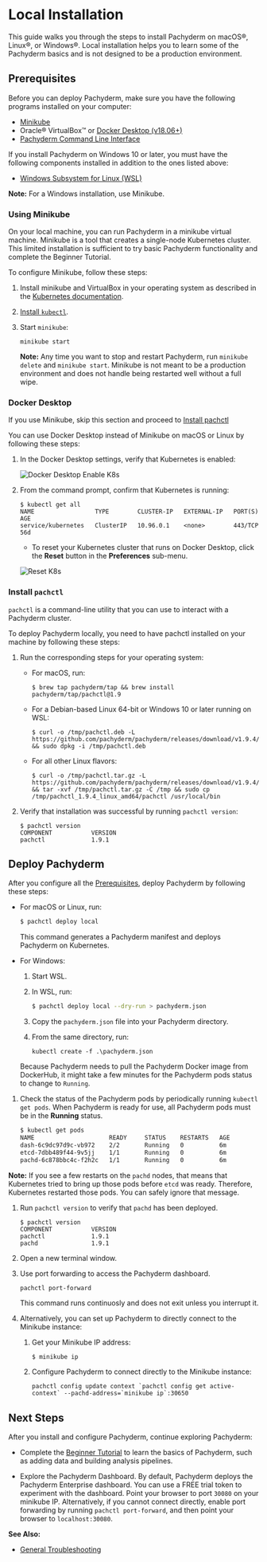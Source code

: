 # Local Installation

This guide walks you through the steps to install Pachyderm
on macOS®, Linux®, or Windows®. Local installation helps you to learn
some of the Pachyderm basics and is not designed to be a production
environment.

## Prerequisites

Before you can deploy Pachyderm, make sure you have the following
programs installed on your computer:

- [Minikube](#minikube)
- Oracle® VirtualBox™ or [Docker Desktop (v18.06+)](#docker-desktop)
- [Pachyderm Command Line Interface](#pachctl)

If you install Pachyderm on Windows 10 or later, you must have the following
components installed in addition to the ones listed above:

- [Windows Subsystem for Linux (WSL)](https://docs.microsoft.com/en-us/windows/wsl/install-win10)

**Note:** For a Windows installation, use Minikube.


### Using Minikube

On your local machine, you can run Pachyderm in a minikube virtual machine.
Minikube is a tool that creates a single-node Kubernetes cluster. This limited
installation is sufficient to try basic Pachyderm functionality and complete
the Beginner Tutorial.

To configure Minikube, follow these steps:

1. Install minikube and VirtualBox in your operating system as described in the
[Kubernetes documentation](http://kubernetes.io/docs/getting-started-guides/minikube).
1. [Install `kubectl`](https://kubernetes.io/docs/tasks/tools/install-kubectl/).
1. Start `minikube`:

   ```shell
   minikube start
   ```

   **Note:** Any time you want to stop and restart Pachyderm, run `minikube delete`
   and `minikube start`. Minikube is not meant to be a production environment
   and does not handle being restarted well without a full wipe.

### Docker Desktop

If you use Minikube, skip this section and proceed to [Install pachctl](#install-pachctl)

You can use Docker Desktop instead of Minikube on macOS or Linux
by following these steps:

1. In the Docker Desktop settings, verify that Kubernetes is enabled:

   ![Docker Desktop Enable K8s](Docker_Desktop_Enable_k8s.png)

1. From the command prompt, confirm that Kubernetes is running:

   ```
   $ kubectl get all
   NAME                 TYPE        CLUSTER-IP   EXTERNAL-IP   PORT(S)   AGE
   service/kubernetes   ClusterIP   10.96.0.1    <none>        443/TCP   56d
   ```

   * To reset your Kubernetes cluster that runs on Docker Desktop, click
   the **Reset** button in the **Preferences** sub-menu.

   ![Reset K8s](DFD_Reset_K8s.png)

### Install `pachctl`

`pachctl` is a command-line utility that you can use to interact
with a Pachyderm cluster.

To deploy Pachyderm locally, you need
to have pachctl installed on your machine by following these steps:

1. Run the corresponding steps for your operating system:

   * For macOS, run:

     ```shell
     $ brew tap pachyderm/tap && brew install pachyderm/tap/pachctl@1.9
     ```

   * For a Debian-based Linux 64-bit or Windows 10 or later running on
   WSL:

     ```
     $ curl -o /tmp/pachctl.deb -L https://github.com/pachyderm/pachyderm/releases/download/v1.9.4/pachctl_1.9.4_amd64.deb && sudo dpkg -i /tmp/pachctl.deb
     ```

   * For all other Linux flavors:

     ```
     $ curl -o /tmp/pachctl.tar.gz -L https://github.com/pachyderm/pachyderm/releases/download/v1.9.4/pachctl_1.9.4_linux_amd64.tar.gz && tar -xvf /tmp/pachctl.tar.gz -C /tmp && sudo cp /tmp/pachctl_1.9.4_linux_amd64/pachctl /usr/local/bin
     ```

1. Verify that installation was successful by running `pachctl version`:

   ```
   $ pachctl version
   COMPONENT           VERSION
   pachctl             1.9.1
   ```

## Deploy Pachyderm

After you configure all the [Prerequisites](#prerequisites),
deploy Pachyderm by following these steps:

* For macOS or Linux, run:

   ```sh
   $ pachctl deploy local
   ```

   This command generates a Pachyderm manifest and deploys Pachyderm on
   Kubernetes.

* For Windows:

  1. Start WSL.
  1. In WSL, run:

     ```sh
     $ pachctl deploy local --dry-run > pachyderm.json
     ```

  1. Copy the `pachyderm.json` file into your Pachyderm directory.
  1. From the same directory, run:

     ```
     kubectl create -f .\pachyderm.json
     ```

  Because Pachyderm needs to pull the Pachyderm Docker image
  from DockerHub, it might take a few minutes for the Pachyderm pods status
  to change to `Running`.

1. Check the status of the Pachyderm pods by periodically
running `kubectl get pods`. When Pachyderm is ready for use,
all Pachyderm pods must be in the **Running** status.


   ```sh
   $ kubectl get pods
   NAME                     READY     STATUS    RESTARTS   AGE
   dash-6c9dc97d9c-vb972    2/2       Running   0          6m
   etcd-7dbb489f44-9v5jj    1/1       Running   0          6m
   pachd-6c878bbc4c-f2h2c   1/1       Running   0          6m
   ```

**Note:** If you see a few restarts on the `pachd` nodes, that means that
Kubernetes tried to bring up those pods before `etcd` was ready. Therefore,
Kubernetes restarted those pods. You can safely ignore that message.

1. Run `pachctl version` to verify that `pachd` has been deployed.

   ```shell
   $ pachctl version
   COMPONENT           VERSION
   pachctl             1.9.1
   pachd               1.9.1
   ```



1. Open a new terminal window.

1. Use port forwarding to access the Pachyderm dashboard.

   ```
   pachctl port-forward
   ```

   This command runs continuosly and does not exit unless you interrupt it.

1. Alternatively, you can set up Pachyderm to directly connect to
the Minikube instance:

   1. Get your Minikube IP address:

      ```bash
      $ minikube ip
      ```

   1. Configure Pachyderm to connect directly to the Minikube instance:

      ```
      pachctl config update context `pachctl config get active-context` --pachd-address=`minikube ip`:30650
      ```

## Next Steps

After you install and configure Pachyderm,
continue exploring Pachyderm:

* Complete the [Beginner Tutorial](./beginner_tutorial.html)
to learn the basics of Pachyderm, such as adding data and building
analysis pipelines.

* Explore the Pachyderm Dashboard.
By default, Pachyderm deploys the Pachyderm Enterprise dashboard. You can
use a FREE trial token to experiment with the dashboard. Point your
browser to port `30080` on your minikube IP.
Alternatively, if you cannot connect directly, enable port forwarding
by running `pachctl port-forward`, and then point your browser to
`localhost:30080`.

**See Also:**

- [General Troubleshooting](../managing_pachyderm/general_troubleshooting.html)
